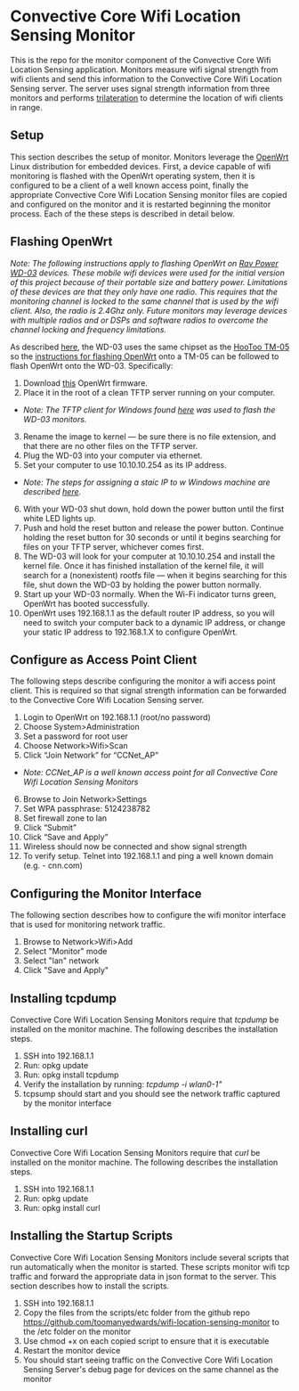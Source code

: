 # Convective Core Wifi Location Sensing Monitor

This is the repo for the monitor component of the Convective Core Wifi Location Sensing application. Monitors measure wifi signal strength from wifi clients and send this information to the Convective Core Wifi Location Sensing server. The server uses signal strength information from three monitors and performs [trilateration](https://en.wikipedia.org/wiki/Trilateration) to determine the location of wifi clients in range.

## Setup

This section describes the setup of monitor.  Monitors leverage the [OpenWrt](https://openwrt.org/) Linux distribution for embedded devices. First, a device capable of wifi monitoring is flashed with the OpenWrt operating system, then it is configured to be a client of a well known access point, finally the appropriate Convective Core Wifi Location Sensing monitor files are copied and configured on the monitor and it is restarted beginning the monitor process. Each of the these steps is described in detail below.

## Flashing OpenWrt

*Note: The following instructions apply to flashing OpenWrt on [Rav Power WD-03](https://www.ravpower.com/rp-wd03-filehub-6000mah-power-bank-portable-wireless-router.html) devices. These mobile wifi devices were used for the initial version of this project because of their portable size and battery power. Limitations of these devices are that they only have one radio. This requires that the monitoring channel is locked to the same channel that is used by the wifi client. Also, the radio is 2.4Ghz only. Future monitors may leverage devices with multiple radios and or DSPs and software radios to overcome the channel locking and frequency limitations.*

As described [here](https://forum.openwrt.org/viewtopic.php?id=60360), the WD-03 uses the same chipset as the [HooToo TM-05](https://www.hootoo.com/hootoo-tripmate-ht-tm05-wireless-router.html) so the [instructions for flashing OpenWrt](https://wiki.openwrt.org/toh/hootoo/hootoo_ht-tm05) onto a TM-05 can be followed to flash OpenWrt onto the WD-03. Specifically:

1. Download [this](http://www.gl-inet.com/firmware/mt300n/clean/openwrt-gl-mt300n-clean-1.0.bin) OpenWrt firmware.
2. Place it in the root of a clean TFTP server running on your computer.
* *Note: The TFTP client for Windows found [here](https://tftpd64.codeplex.com/) was used to flash the WD-03 monitors.*
3. Rename the image to kernel — be sure there is no file extension, and that there are no other files on the TFTP server.
4. Plug the WD-03 into your computer via ethernet.
5. Set your computer to use 10.10.10.254 as its IP address.
* *Note: The steps for assigning a staic IP to w Windows machine are described [here](https://www.howtogeek.com/howto/19249/how-to-assign-a-static-ip-address-in-xp-vista-or-windows-7/).*
6. With your WD-03 shut down, hold down the power button until the first white LED lights up.
7. Push and hold the reset button and release the power button. Continue holding the reset button for 30 seconds or until it begins searching for files on your TFTP server, whichever comes first.
8. The WD-03 will look for your computer at 10.10.10.254 and install the kernel file. Once it has finished installation of the kernel file, it will search for a (nonexistent) rootfs file — when it begins searching for this file, shut down the WD-03 by holding the power button normally.
9. Start up your WD-03 normally. When the Wi-Fi indicator turns green, OpenWrt has booted successfully.
10. OpenWrt uses 192.168.1.1 as the default router IP address, so you will need to switch your computer back to a dynamic IP address, or change your static IP address to 192.168.1.X to configure OpenWrt.

## Configure as Access Point Client

The following steps describe configuring the monitor a wifi access point client. This is required so that signal strength information can be forwarded to the Convective Core Wifi Location Sensing server.

1. Login to OpenWrt on 192.168.1.1 (root/no password)
2. Choose System>Administration
3. Set a password for root user
4. Choose Network>Wifi>Scan
5. Click “Join Network” for “CCNet_AP”
* *Note: CCNet_AP is a well known access point for all Convective Core Wifi Location Sensing Monitors*
6. Browse to Join Network>Settings
7. Set WPA passphrase: 5124238782
8. Set firewall zone to lan
9. Click “Submit”
10. Click “Save and Apply”
11. Wireless should now be connected and show signal strength
12. To verify setup. Telnet into 192.168.1.1 and ping a well known domain (e.g. - cnn.com)

## Configuring the Monitor Interface

The following section describes how to configure the wifi monitor interface that is used for monitoring network traffic.

1. Browse to Network>Wifi>Add
2. Select "Monitor" mode
3. Select "lan" network
4. Click "Save and Apply"

## Installing tcpdump

Convective Core Wifi Location Sensing Monitors require that *tcpdump* be installed on the monitor machine. The following describes the installation steps.

1. SSH into 192.168.1.1
2. Run: opkg update
3. Run: opkg install tcpdump
4. Verify the installation by running: *tcpdump -i wlan0-1"*
5. tcpsump should start and you should see the network traffic captured by the monitor interface

## Installing curl

Convective Core Wifi Location Sensing Monitors require that *curl* be installed on the monitor machine. The following describes the installation steps.

1. SSH into 192.168.1.1
2. Run: opkg update
3. Run: opkg install curl

## Installing the Startup Scripts

Convective Core Wifi Location Sensing Monitors include several scripts that run automatically when the monitor is started. These scripts monitor wifi tcp traffic and forward the appropriate data in json format to the server. This section describes how to install the scripts.

1. SSH into 192.168.1.1
2. Copy the files from the scripts/etc folder from the github repo https://github.com/toomanyedwards/wifi-location-sensing-monitor to the /etc folder on the monitor
3. Use chmod +x on each copied script to ensure that it is executable
4. Restart the monitor device
5. You should start seeing traffic on the Convective Core Wifi Location Sensing Server's debug page for devices on the same channel as the monitor

